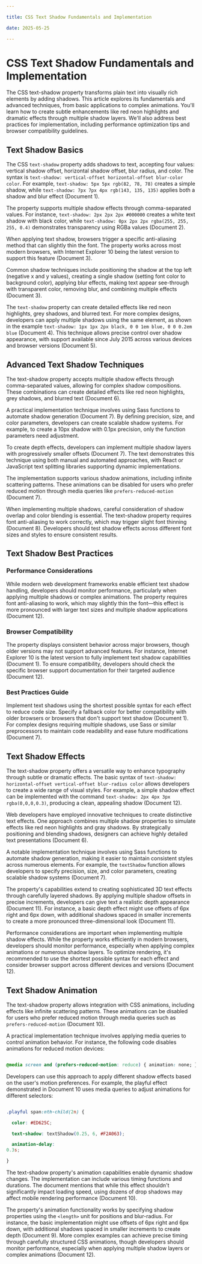 ```yaml
---

title: CSS Text Shadow Fundamentals and Implementation

date: 2025-05-25

---
```



# CSS Text Shadow Fundamentals and Implementation

The CSS text-shadow property transforms plain text into visually rich elements by adding shadows. This article explores its fundamentals and advanced techniques, from basic applications to complex animations. You'll learn how to create subtle enhancements like red neon highlights and dramatic effects through multiple shadow layers. We'll also address best practices for implementation, including performance optimization tips and browser compatibility guidelines.


## Text Shadow Basics

The CSS `text-shadow` property adds shadows to text, accepting four values: vertical shadow offset, horizontal shadow offset, blur radius, and color. The syntax is `text-shadow: vertical-offset horizontal-offset blur-color color`. For example, `text-shadow: 5px 5px rgb(82, 78, 78)` creates a simple shadow, while `text-shadow: 7px 7px 4px rgb(143, 135, 135)` applies both a shadow and blur effect (Document 1).

The property supports multiple shadow effects through comma-separated values. For instance, `text-shadow: 2px 2px 2px #000000` creates a white text shadow with black color, while `text-shadow: 0px 2px 2px rgba(255, 255, 255, 0.4)` demonstrates transparency using RGBa values (Document 2).

When applying text shadow, browsers trigger a specific anti-aliasing method that can slightly thin the font. The property works across most modern browsers, with Internet Explorer 10 being the latest version to support this feature (Document 3).

Common shadow techniques include positioning the shadow at the top left (negative x and y values), creating a single shadow (setting font color to background color), applying blur effects, making text appear see-through with transparent color, removing blur, and combining multiple effects (Document 3).

The `text-shadow` property can create detailed effects like red neon highlights, grey shadows, and blurred text. For more complex designs, developers can apply multiple shadows using the same element, as shown in the example `text-shadow: 1px 1px 2px black, 0 0 1em blue, 0 0 0.2em blue` (Document 4). This technique allows precise control over shadow appearance, with support available since July 2015 across various devices and browser versions (Document 5).


## Advanced Text Shadow Techniques

The text-shadow property accepts multiple shadow effects through comma-separated values, allowing for complex shadow compositions. These combinations can create detailed effects like red neon highlights, grey shadows, and blurred text (Document 6).

A practical implementation technique involves using Sass functions to automate shadow generation (Document 7). By defining precision, size, and color parameters, developers can create scalable shadow systems. For example, to create a 10px shadow with 0.1px precision, only the function parameters need adjustment.

To create depth effects, developers can implement multiple shadow layers with progressively smaller offsets (Document 7). The text demonstrates this technique using both manual and automated approaches, with React or JavaScript text splitting libraries supporting dynamic implementations.

The implementation supports various shadow animations, including infinite scattering patterns. These animations can be disabled for users who prefer reduced motion through media queries like `prefers-reduced-motion` (Document 7).

When implementing multiple shadows, careful consideration of shadow overlap and color blending is essential. The text-shadow property requires font anti-aliasing to work correctly, which may trigger slight font thinning (Document 8). Developers should test shadow effects across different font sizes and styles to ensure consistent results.


## Text Shadow Best Practices


### Performance Considerations

While modern web development frameworks enable efficient text shadow handling, developers should monitor performance, particularly when applying multiple shadows or complex animations. The property requires font anti-aliasing to work, which may slightly thin the font—this effect is more pronounced with larger text sizes and multiple shadow applications (Document 12).


### Browser Compatibility

The property displays consistent behavior across major browsers, though older versions may not support advanced features. For instance, Internet Explorer 10 is the latest version to fully implement text shadow capabilities (Document 1). To ensure compatibility, developers should check the specific browser support documentation for their targeted audience (Document 12).


### Best Practices Guide

Implement text shadows using the shortest possible syntax for each effect to reduce code size. Specify a fallback color for better compatibility with older browsers or browsers that don't support text shadow (Document 1). For complex designs requiring multiple shadows, use Sass or similar preprocessors to maintain code readability and ease future modifications (Document 7).


## Text Shadow Effects

The text-shadow property offers a versatile way to enhance typography through subtle or dramatic effects. The basic syntax of `text-shadow: horizontal-offset vertical-offset blur-radius color` allows developers to create a wide range of visual styles. For example, a simple shadow effect can be implemented with the command `text-shadow: 2px 4px 3px rgba(0,0,0,0.3)`, producing a clean, appealing shadow (Document 12).

Web developers have employed innovative techniques to create distinctive text effects. One approach combines multiple shadow properties to simulate effects like red neon highlights and gray shadows. By strategically positioning and blending shadows, designers can achieve highly detailed text presentations (Document 6).

A notable implementation technique involves using Sass functions to automate shadow generation, making it easier to maintain consistent styles across numerous elements. For example, the `textShadow` function allows developers to specify precision, size, and color parameters, creating scalable shadow systems (Document 7).

The property's capabilities extend to creating sophisticated 3D text effects through carefully layered shadows. By applying multiple shadow offsets in precise increments, developers can give text a realistic depth appearance (Document 11). For instance, a basic depth effect might use offsets of 6px right and 6px down, with additional shadows spaced in smaller increments to create a more pronounced three-dimensional look (Document 11).

Performance considerations are important when implementing multiple shadow effects. While the property works efficiently in modern browsers, developers should monitor performance, especially when applying complex animations or numerous shadow layers. To optimize rendering, it's recommended to use the shortest possible syntax for each effect and consider browser support across different devices and versions (Document 12).


## Text Shadow Animation

The text-shadow property allows integration with CSS animations, including effects like infinite scattering patterns. These animations can be disabled for users who prefer reduced motion through media queries such as `prefers-reduced-motion` (Document 10).

A practical implementation technique involves applying media queries to control animation behavior. For instance, the following code disables animations for reduced motion devices:

```css

@media screen and (prefers-reduced-motion: reduce) { animation: none; }

```

Developers can use this approach to apply different shadow effects based on the user's motion preferences. For example, the playful effect demonstrated in Document 10 uses media queries to adjust animations for different selectors:

```css

.playful span:nth-child(2n) {

  color: #ED625C;

  text-shadow: textShadow(0.25, 6, #F2A063);

  animation-delay: 
0.3s;

}

```

The text-shadow property's animation capabilities enable dynamic shadow changes. The implementation can include various timing functions and durations. The document mentions that while this effect shouldn't significantly impact loading speed, using dozens of drop shadows may affect mobile rendering performance (Document 10).

The property's animation functionality works by specifying shadow properties using the `<length>` unit for positions and blur-radius. For instance, the basic implementation might use offsets of 6px right and 6px down, with additional shadows spaced in smaller increments to create depth (Document 9). More complex examples can achieve precise timing through carefully structured CSS animations, though developers should monitor performance, especially when applying multiple shadow layers or complex animations (Document 12).

